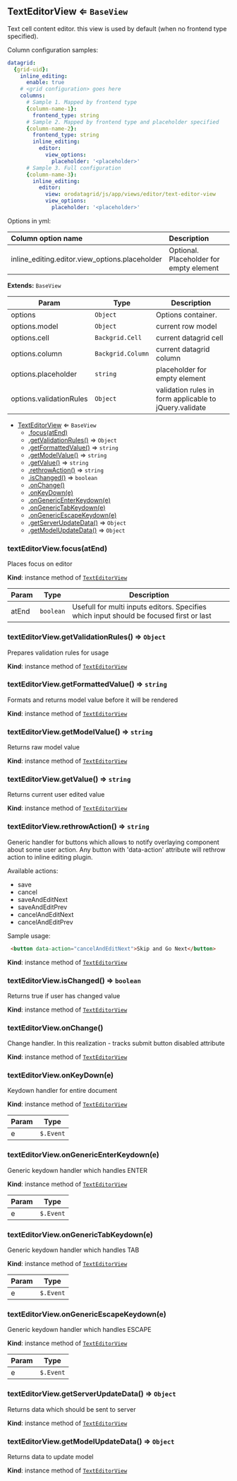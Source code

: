 <a name="module_TextEditorView"></a>
## TextEditorView ⇐ <code>BaseView</code>
Text cell content editor. this view is used by default (when no frontend type specified).

Column configuration samples:
``` yml
datagrid:
  {grid-uid}:
    inline_editing:
      enable: true
    # <grid configuration> goes here
    columns:
      # Sample 1. Mapped by frontend type
      {column-name-1}:
        frontend_type: string
      # Sample 2. Mapped by frontend type and placeholder specified
      {column-name-2}:
        frontend_type: string
        inline_editing:
          editor:
            view_options:
              placeholder: '<placeholder>'
      # Sample 3. Full configuration
      {column-name-3}:
        inline_editing:
          editor:
            view: orodatagrid/js/app/views/editor/text-editor-view
            view_options:
              placeholder: '<placeholder>'
```

Options in yml:

Column option name                                  | Description
:---------------------------------------------------|:-----------
inline_editing.editor.view_options.placeholder      | Optional. Placeholder for empty element

**Extends:** <code>BaseView</code>  

| Param | Type | Description |
| --- | --- | --- |
| options | <code>Object</code> | Options container. |
| options.model | <code>Object</code> | current row model |
| options.cell | <code>Backgrid.Cell</code> | current datagrid cell |
| options.column | <code>Backgrid.Column</code> | current datagrid column |
| options.placeholder | <code>string</code> | placeholder for empty element |
| options.validationRules | <code>Object</code> | validation rules in form applicable to jQuery.validate |


* [TextEditorView](#module_TextEditorView) ⇐ <code>BaseView</code>
  * [.focus(atEnd)](#module_TextEditorView#focus)
  * [.getValidationRules()](#module_TextEditorView#getValidationRules) ⇒ <code>Object</code>
  * [.getFormattedValue()](#module_TextEditorView#getFormattedValue) ⇒ <code>string</code>
  * [.getModelValue()](#module_TextEditorView#getModelValue) ⇒ <code>string</code>
  * [.getValue()](#module_TextEditorView#getValue) ⇒ <code>string</code>
  * [.rethrowAction()](#module_TextEditorView#rethrowAction) ⇒ <code>string</code>
  * [.isChanged()](#module_TextEditorView#isChanged) ⇒ <code>boolean</code>
  * [.onChange()](#module_TextEditorView#onChange)
  * [.onKeyDown(e)](#module_TextEditorView#onKeyDown)
  * [.onGenericEnterKeydown(e)](#module_TextEditorView#onGenericEnterKeydown)
  * [.onGenericTabKeydown(e)](#module_TextEditorView#onGenericTabKeydown)
  * [.onGenericEscapeKeydown(e)](#module_TextEditorView#onGenericEscapeKeydown)
  * [.getServerUpdateData()](#module_TextEditorView#getServerUpdateData) ⇒ <code>Object</code>
  * [.getModelUpdateData()](#module_TextEditorView#getModelUpdateData) ⇒ <code>Object</code>

<a name="module_TextEditorView#focus"></a>
### textEditorView.focus(atEnd)
Places focus on editor

**Kind**: instance method of <code>[TextEditorView](#module_TextEditorView)</code>  

| Param | Type | Description |
| --- | --- | --- |
| atEnd | <code>boolean</code> | Usefull for multi inputs editors. Specifies which input should be focused first                         or last |

<a name="module_TextEditorView#getValidationRules"></a>
### textEditorView.getValidationRules() ⇒ <code>Object</code>
Prepares validation rules for usage

**Kind**: instance method of <code>[TextEditorView](#module_TextEditorView)</code>  
<a name="module_TextEditorView#getFormattedValue"></a>
### textEditorView.getFormattedValue() ⇒ <code>string</code>
Formats and returns model value before it will be rendered

**Kind**: instance method of <code>[TextEditorView](#module_TextEditorView)</code>  
<a name="module_TextEditorView#getModelValue"></a>
### textEditorView.getModelValue() ⇒ <code>string</code>
Returns raw model value

**Kind**: instance method of <code>[TextEditorView](#module_TextEditorView)</code>  
<a name="module_TextEditorView#getValue"></a>
### textEditorView.getValue() ⇒ <code>string</code>
Returns current user edited value

**Kind**: instance method of <code>[TextEditorView](#module_TextEditorView)</code>  
<a name="module_TextEditorView#rethrowAction"></a>
### textEditorView.rethrowAction() ⇒ <code>string</code>
Generic handler for buttons which allows to notify overlaying component about some user action.
Any button with 'data-action' attribute will rethrow action to inline editing plugin.

Available actions:
- save
- cancel
- saveAndEditNext
- saveAndEditPrev
- cancelAndEditNext
- cancelAndEditPrev

Sample usage:
``` html
 <button data-action="cancelAndEditNext">Skip and Go Next</button>
```

**Kind**: instance method of <code>[TextEditorView](#module_TextEditorView)</code>  
<a name="module_TextEditorView#isChanged"></a>
### textEditorView.isChanged() ⇒ <code>boolean</code>
Returns true if user has changed value

**Kind**: instance method of <code>[TextEditorView](#module_TextEditorView)</code>  
<a name="module_TextEditorView#onChange"></a>
### textEditorView.onChange()
Change handler. In this realization - tracks submit button disabled attribute

**Kind**: instance method of <code>[TextEditorView](#module_TextEditorView)</code>  
<a name="module_TextEditorView#onKeyDown"></a>
### textEditorView.onKeyDown(e)
Keydown handler for entire document

**Kind**: instance method of <code>[TextEditorView](#module_TextEditorView)</code>  

| Param | Type |
| --- | --- |
| e | <code>$.Event</code> | 

<a name="module_TextEditorView#onGenericEnterKeydown"></a>
### textEditorView.onGenericEnterKeydown(e)
Generic keydown handler which handles ENTER

**Kind**: instance method of <code>[TextEditorView](#module_TextEditorView)</code>  

| Param | Type |
| --- | --- |
| e | <code>$.Event</code> | 

<a name="module_TextEditorView#onGenericTabKeydown"></a>
### textEditorView.onGenericTabKeydown(e)
Generic keydown handler which handles TAB

**Kind**: instance method of <code>[TextEditorView](#module_TextEditorView)</code>  

| Param | Type |
| --- | --- |
| e | <code>$.Event</code> | 

<a name="module_TextEditorView#onGenericEscapeKeydown"></a>
### textEditorView.onGenericEscapeKeydown(e)
Generic keydown handler which handles ESCAPE

**Kind**: instance method of <code>[TextEditorView](#module_TextEditorView)</code>  

| Param | Type |
| --- | --- |
| e | <code>$.Event</code> | 

<a name="module_TextEditorView#getServerUpdateData"></a>
### textEditorView.getServerUpdateData() ⇒ <code>Object</code>
Returns data which should be sent to server

**Kind**: instance method of <code>[TextEditorView](#module_TextEditorView)</code>  
<a name="module_TextEditorView#getModelUpdateData"></a>
### textEditorView.getModelUpdateData() ⇒ <code>Object</code>
Returns data to update model

**Kind**: instance method of <code>[TextEditorView](#module_TextEditorView)</code>  

